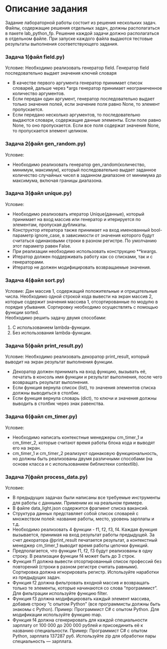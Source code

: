 # Описание задания

Задание лабораторной работы состоит из решения нескольких задач. 
Файлы, содержащие решения отдельных задач, должны располагаться в пакете lab_python_fp. Решение каждой задачи должно располагаться в отдельном файле. 
При запуске каждого файла выдаются тестовые результаты выполнения соответствующего задания. 

### Задача 1(файл field.py) 
Условие: 
Необходимо реализовать генератор field. Генератор field последовательно выдает значения ключей словаря
  - В качестве первого аргумента генератор принимает список словарей, дальше через *args генератор принимает неограниченное количество аргументов.
  - Если передан один аргумент, генератор последовательно выдает только значения полей, если значение поля равно None, то элемент пропускается.
  - Если передано несколько аргументов, то последовательно выдаются словари, содержащие данные элементы. Если поле равно None, то оно пропускается. Если все поля содержат значения None, то пропускается элемент целиком.

### Задача 2(файл gen_random.py) 
Условие: 
  - Необходимо реализовать генератор gen_random(количество, минимум, максимум), который последовательно выдает заданное количество случайных чисел в заданном диапазоне от минимума до максимума, включая границы диапазона.

### Задача 3(файл unique.py)
Условие: 
  - Необходимо реализовать итератор Unique(данные), который принимает на вход массив или генератор и итерируется по элементам, пропуская дубликаты.
  - Конструктор итератора также принимает на вход именованный bool-параметр ignore_case, в зависимости от значения которого будут считаться одинаковыми строки в разном регистре. По умолчанию этот параметр равен False.
  - При реализации необходимо использовать конструкцию **kwargs.
  - Итератор должен поддерживать работу как со списками, так и с генераторами.
  - Итератор не должен модифицировать возвращаемые значения.

### Задача 4(файл sort.py) 
Условие: 
Дан массив 1, содержащий положительные и отрицательные числа. Необходимо одной строкой кода вывести на экран массив 2, которые содержит значения массива 1, отсортированные по модулю в порядке убывания. Сортировку необходимо осуществлять с помощью функции sorted.  
Необходимо решить задачу двумя способами:
  1. С использованием lambda-функции.
  2. Без использования lambda-функции.

### Задача 5(файл print_result.py) 
Условие: 
Необходимо реализовать декоратор print_result, который выводит на экран результат выполнения функции.
  - Декоратор должен принимать на вход функцию, вызывать её, печатать в консоль имя функции и результат выполнения, после чего возвращать результат выполнения.
  - Если функция вернула список (list), то значения элементов списка должны выводиться в столбик.
  - Если функция вернула словарь (dict), то ключи и значения должны выводить в столбик через знак равенства.

### Задача 6(файл cm_timer.py) 
Условие: 
  - Необходимо написать контекстные менеджеры cm_timer_1 и cm_timer_2, которые считают время работы блока кода и выводят его на экран. 
  - cm_timer_1 и cm_timer_2 реализуют одинаковую функциональность, но должны быть реализованы двумя различными способами (на основе класса и с использованием библиотеки contextlib).

### Задача 7(файл process_data.py) 
Условие: 
  - В предыдущих задачах были написаны все требуемые инструменты для работы с данными. Применим их на реальном примере.
  - В файле data_light.json содержится фрагмент списка вакансий.
  - Структура данных представляет собой список словарей с множеством полей: название работы, место, уровень зарплаты и т.д.
  - Необходимо реализовать 4 функции - f1, f2, f3, f4. Каждая функция вызывается, принимая на вход результат работы предыдущей. За счет декоратора @print_result печатается результат, а контекстный менеджер cm_timer_1 выводит время работы цепочки функций.
  - Предполагается, что функции f1, f2, f3 будут реализованы в одну строку. В реализации функции f4 может быть до 3 строк.
  - Функция f1 должна вывести отсортированный список профессий без повторений (строки в разном регистре считать равными). Сортировка должна игнорировать регистр. Используйте наработки из предыдущих задач.
  - Функция f2 должна фильтровать входной массив и возвращать только те элементы, которые начинаются со слова “программист”. Для фильтрации используйте функцию filter.
  - Функция f3 должна модифицировать каждый элемент массива, добавив строку “с опытом Python” (все программисты должны быть знакомы с Python). Пример: Программист C# с опытом Python. Для модификации используйте функцию map.
  - Функция f4 должна сгенерировать для каждой специальности зарплату от 100 000 до 200 000 рублей и присоединить её к названию специальности. Пример: Программист C# с опытом Python, зарплата 137287 руб. Используйте zip для обработки пары специальность — зарплата.
